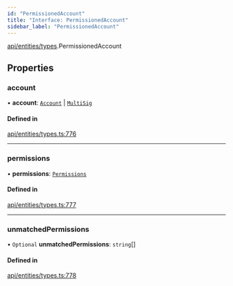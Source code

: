 ```yaml
---
id: "PermissionedAccount"
title: "Interface: PermissionedAccount"
sidebar_label: "PermissionedAccount"
---
```


[api/entities/types](../../../../../modules/API/Entities/Types/Types.md).PermissionedAccount

## Properties

### account

• **account**: [`Account`](../../../../../classes/API/Entities/Account/Account.md) \| [`MultiSig`](../../../../../classes/API/Entities/Account/MultiSig/MultiSig.md)

#### Defined in

[api/entities/types.ts:776](https://github.com/PolymeshAssociation/polymesh-sdk/blob/fbf6882d0/src/api/entities/types.ts#L776)

___

### permissions

• **permissions**: [`Permissions`](../Permissions/Permissions.md)

#### Defined in

[api/entities/types.ts:777](https://github.com/PolymeshAssociation/polymesh-sdk/blob/fbf6882d0/src/api/entities/types.ts#L777)

___

### unmatchedPermissions

• `Optional` **unmatchedPermissions**: `string`[]

#### Defined in

[api/entities/types.ts:778](https://github.com/PolymeshAssociation/polymesh-sdk/blob/fbf6882d0/src/api/entities/types.ts#L778)
